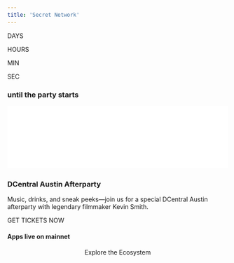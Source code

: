 ```yaml
---
title: 'Secret Network'
---
```



<!-- Home Hero-->
<column class="new-home__cover " mode="full">

<block class="new-home__cover__full-w">

<new-home-hero></new-home-hero>

</block>

</column>







<!-- EVENT BANNER -->
<column class=" spacer-s  dcentral-afterparty__home__banner" number="2" number-m="1" number-s="1" >

<block class="dcentral-afterparty__home__countdown">

<div class="dcentral-afterparty__home__countdown__wrapper">
<countdown format="days:hours:minutes:seconds" separators="" end="2022-06-08T19:00:00-0700">
<!-- <countdown format="days:hours:minutes:seconds" separators="" end="2021-06-08T19:00:00-0700"> -->
<div class="paragraph-wrap">
  <p class="wrap-day">
  DAYS 
  </p>
<div class="">  </div>
  <p class="wrap-hour">
  HOURS
  </p>
<div class="">  </div>
  <p class="wrap-min">
  MIN
  </p>
<div class="">  </div>
  <p class="wrap-sec">
  SEC
  </p>
</div>

</countdown>



<!-- <countdown format="hours:minutes:seconds" separators="" end="2022-05-27T13:30:00-0700"></countdown> -->
</div>

### until the party starts

</block>

<block class="dcentral-afterparty__event-info">

![](../src/assets/events/logos/secret-logo-white.svg)

### DCentral Austin Afterparty

Music, drinks, and sneak peeks—join us for a special DCentral Austin afterparty with legendary filmmaker Kevin Smith. 

<btn class="center-text no-arrow dcentral-afterparty__event-info__btn" url="https://www.eventbrite.com/e/the-secret-after-party-with-kevin-smith-tickets-343052458137">GET TICKETS NOW</btn>


</block>



</column>









<!--  -->
<column class=" spacer-s " >

<block>

<new-home-contracts></new-home-contracts>

</block>

</column>







<!-- Controlls  -->
<column number="2" class="page-developers__horizontal-scroll ">

<block class="new-home__block-header">

#### Apps live on mainnet

</block>

<block class="justify-right">

<scroll-horizontal></scroll-horizontal>

</block>

</column>

<!-- Horizontal Scroll -->
<column class="page-developers__cool-stuff  horizontal-slider" mode="full">

<block >

<developers-cool-stuff></developers-cool-stuff>

</block>

</column>






<column>

<block style="text-align:center" class="new-home__side-spacer"> 

<btn  class="no-arrow new-home__slider-btn"   url="../ecosystem/dapps" >Explore the Ecosystem</btn>

</block>

</column>









<column class="spacer-s">

<block>

<new-home-call-action>
    
</new-home-call-action>

</block>

</column>









<column  class="new-home__bg__top">

<block class="no-padding">

<new-home-announcement location="top" />
    

</block>

</column>









<!-- Blog cards -->
<column class=" new-home__bg">
  <block>
    <new-blog-latest-posts class="latest-blog-cards"></new-blog-latest-posts>
  </block>
</column>









<!-- Home featured media -->
<column class="new-home__bg__bottom space-top new-home__block-header">
  <block>
    <!--<new-home-featured-media /> CMS: Home - Featured Media -->
    <!-- NewMediaFeaturedHomeV2 -->
    <new-media-featured-home-v2 >
    </new-media-featured-home-v2>
  </block>
</column>











<column class="spacer-s">

<block>

<new-home-mission>
    
</new-home-mission>

</block>

</column>











<column class="spacer-s">

<block>

<new-home-mission-ctas>
    
</new-home-mission-ctas>

</block>

</column>
